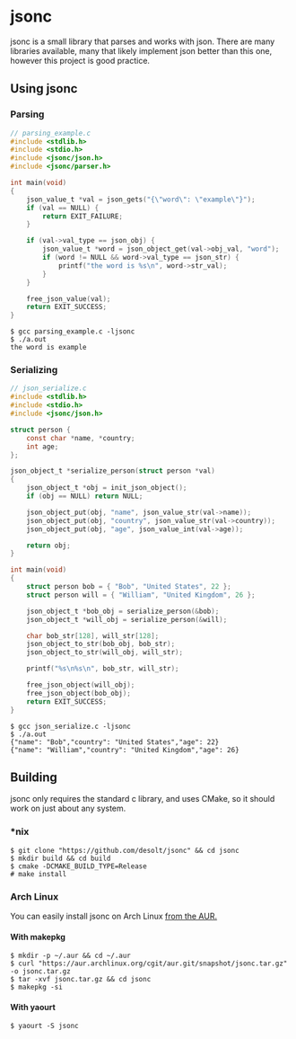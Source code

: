 # jsonc

jsonc is a small library that parses and works with json. There are many libraries available, many that likely implement json better than this one, however this project is good practice.

## Using jsonc

### Parsing

```c
// parsing_example.c
#include <stdlib.h>
#include <stdio.h>
#include <jsonc/json.h>
#include <jsonc/parser.h>

int main(void)
{
    json_value_t *val = json_gets("{\"word\": \"example\"}");
    if (val == NULL) {
        return EXIT_FAILURE;
    }

    if (val->val_type == json_obj) {
        json_value_t *word = json_object_get(val->obj_val, "word");
        if (word != NULL && word->val_type == json_str) {
            printf("the word is %s\n", word->str_val);
        }
    }

    free_json_value(val);
    return EXIT_SUCCESS;
}
```

    $ gcc parsing_example.c -ljsonc
    $ ./a.out
    the word is example

### Serializing

```c
// json_serialize.c
#include <stdlib.h>
#include <stdio.h>
#include <jsonc/json.h>

struct person {
    const char *name, *country;
    int age;
};

json_object_t *serialize_person(struct person *val)
{
    json_object_t *obj = init_json_object();
    if (obj == NULL) return NULL;

    json_object_put(obj, "name", json_value_str(val->name));
    json_object_put(obj, "country", json_value_str(val->country));
    json_object_put(obj, "age", json_value_int(val->age));

    return obj;
}

int main(void)
{
    struct person bob = { "Bob", "United States", 22 };
    struct person will = { "William", "United Kingdom", 26 };

    json_object_t *bob_obj = serialize_person(&bob);
    json_object_t *will_obj = serialize_person(&will);

    char bob_str[128], will_str[128];
    json_object_to_str(bob_obj, bob_str);
    json_object_to_str(will_obj, will_str);

    printf("%s\n%s\n", bob_str, will_str);

    free_json_object(will_obj);
    free_json_object(bob_obj);
    return EXIT_SUCCESS;
}
```

    $ gcc json_serialize.c -ljsonc
    $ ./a.out
    {"name": "Bob","country": "United States","age": 22}
    {"name": "William","country": "United Kingdom","age": 26}

## Building

jsonc only requires the standard c library, and uses CMake, so it should work on just about any system.

### \*nix

    $ git clone "https://github.com/desolt/jsonc" && cd jsonc
    $ mkdir build && cd build
    $ cmake -DCMAKE_BUILD_TYPE=Release
    # make install

### Arch Linux

You can easily install jsonc on Arch Linux [from the AUR.](https://aur.archlinux.org/packages/jsonc/)

#### With makepkg

    $ mkdir -p ~/.aur && cd ~/.aur
    $ curl "https://aur.archlinux.org/cgit/aur.git/snapshot/jsonc.tar.gz" -o jsonc.tar.gz
    $ tar -xvf jsonc.tar.gz && cd jsonc
    $ makepkg -si

#### With yaourt

    $ yaourt -S jsonc
